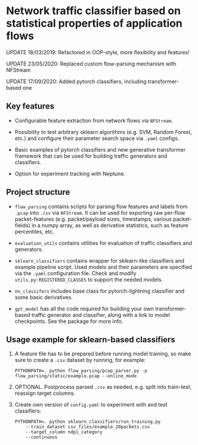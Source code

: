 # Network traffic classifier based on statistical properties of application flows

UPDATE 18/03/2019: Refactored in OOP-style, more flexibility and features! 

UPDATE 23/05/2020: Replaced custom flow-parsing mechanism with NFStream

UPDATE 17/09/2020: Added pytorch classifiers, including transformer-based one

## Key features

* Configurable feature extraction from network flows via `NFStream`.

* Possibility to test arbitrary sklearn algorithms (e.g. SVM, Random Forest, 
etc.) and configure their parameter search space via `.yaml` configs.

* Basic examples of pytorch classifiers and new generative transformer
framework that can be used for building traffic generators and 
classifiers.

* Option for experiment tracking with Neptune.

## Project structure

* `flow_parsing` contains scripts for parsing flow features and labels
from `.pcap` into `.csv` via `NFStream`. It can be
 used for exporting raw per-flow packet-features (e.g. packet/payload 
 sizes, timestamps, various packet-fields) in a numpy array, as well as
 derivative statistics, such as feature percentiles, etc.

* `evaluation_utils` contains utilities for evaluation of traffic 
classifiers and generators.

* `sklearn_classifiers` contains wrapper for sklearn-like classifiers 
and example pipeline script. Used models and their parameters are specified
via the `.yaml` configuration file. Check and modify `utils.py:REGISTERED_CLASSES` 
to support the needed models.

* `nn_classifers` includes base class for pytorch-lightning classifier and
some basic derivatives.

* `gpt_model` has all the code required for building your own 
transformer-based traffic generator and classifier, along with a link to 
model checkpoints. See the package for more info.

## Usage example for sklearn-based classifiers

1. A feature file has to be prepared before running model training, so 
make sure to create a `.csv` dataset by running, for example:
 
    ```PYTHONPATH=. python flow_parsing/pcap_parser.py -p flow_parsing/static/example.pcap --online_mode``` 

2. OPTIONAL. Postprocess parsed `.csv` as needed, e.g. split into train-test,
reassign target columns.

3. Create own version of `config.yaml` to experiment with and
test classifiers:

    ```
   PYTHONPATH=. python sklearn_classifiers/run_training.py 
        --train_dataset csv_files/example_20packets.csv 
        --target_column ndpi_category 
        --continuous 
   ```


